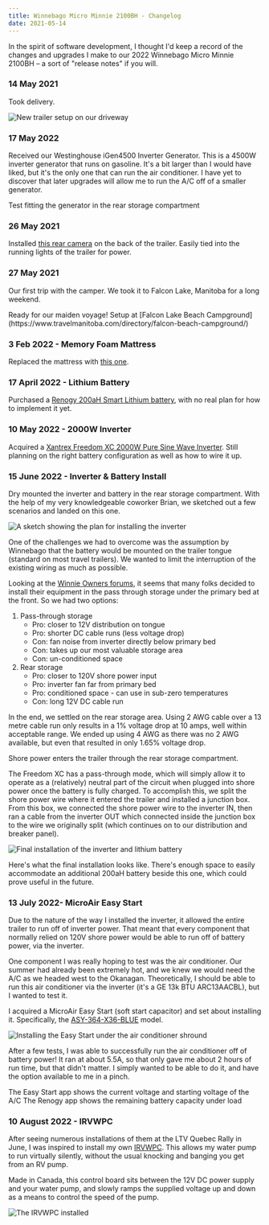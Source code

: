 ```yaml
---
title: Winnebago Micro Minnie 2100BH - Changelog
date: 2021-05-14
---
```


In the spirit of software development, I thought I'd keep a record of the changes and upgrades I make to our 2022 Winnebago Micro Minnie 2100BH – a sort of "release notes" if you will.

### 14 May 2021

Took delivery.

<Image src='/img/winnebago-micro-minnie/winnie-delivery.jpg' alt='New trailer setup on our driveway' />

### 17 May 2022

Received our Westinghouse iGen4500 Inverter Generator. This is a 4500W inverter generator that runs on gasoline. It's a bit larger than I would have liked, but it's the only one that can run the air conditioner. I have yet to discover that later upgrades will allow me to run the A/C off of a smaller generator.

<ImageWithCaption src='/img/winnebago-micro-minnie/generator.jpg' alt='Generator in rear storage compartment'>
  Test fitting the generator in the rear storage compartment
</ImageWithCaption>

### 26 May 2021

Installed [this rear camera](https://a.co/d/7bFckYf) on the back of the trailer. Easily tied into the running lights of the trailer for power.

### 27 May 2021

Our first trip with the camper. We took it to Falcon Lake, Manitoba for a long weekend.

<div class='image-half'>
  <ImageWithCaption
    src='/img/winnebago-micro-minnie/winnie-first-trip.jpg'
    alt='Prepared to depart for our inaugural trip'>
    Ready for our maiden voyage!
  </ImageWithCaption>
  <ImageWithCaption src='/img/winnebago-micro-minnie/winnie-falcon.jpg' alt='Camper at Falcon Lake Beach Campground'>
    Setup at [Falcon Lake Beach Campground](https://www.travelmanitoba.com/directory/falcon-beach-campground/)
  </ImageWithCaption>
</div>

### 3 Feb 2022 - Memory Foam Mattress

Replaced the mattress with [this one](https://a.co/d/3J3dP5c).

### 17 April 2022 - Lithium Battery

Purchased a [Renogy 200aH Smart Lithium battery](https://ca.renogy.com/200ah-12-volt-lithium-iron-phosphate-battery-w-bluetooth/), with no real plan for how to implement it yet.

### 10 May 2022 - 2000W Inverter

Acquired a [Xantrex Freedom XC 2000W Pure Sine Wave Inverter](https://xantrex.com/products/inverter-chargers/freedomxc/). Still planning on the right battery configuration as well as how to wire it up.

### 15 June 2022 - Inverter & Battery Install

Dry mounted the inverter and battery in the rear storage compartment. With the help of my very knowledgeable coworker Brian, we sketched out a few scenarios and landed on this one.

<Image
  src='/img/winnebago-micro-minnie/winnie-inverter-plan.jpg'
  alt='A sketch showing the plan for installing the inverter'
/>

One of the challenges we had to overcome was the assumption by Winnebago that the battery would be mounted on the trailer tongue (standard on most travel trailers). We wanted to limit the interruption of the existing wiring as much as possible.

Looking at the [Winnie Owners forums](https://www.winnieowners.com/forums/), it seems that many folks decided to install their equipment in the pass through storage under the primary bed at the front. So we had two options:

1. Pass-through storage
   - Pro: closer to 12V distribution on tongue
   - Pro: shorter DC cable runs (less voltage drop)
   - Con: fan noise from inverter directly below primary bed
   - Con: takes up our most valuable storage area
   - Con: un-conditioned space
1. Rear storage
   - Pro: closer to 120V shore power input
   - Pro: inverter fan far from primary bed
   - Pro: conditioned space - can use in sub-zero temperatures
   - Con: long 12V DC cable run

In the end, we settled on the rear storage area. Using 2 AWG cable over a 13 metre cable run only results in a 1% voltage drop at 10 amps, well within acceptable range. We ended up using 4 AWG as there was no 2 AWG available, but even that resulted in only 1.65% voltage drop.

<ImageWithCaption
  src='/img/winnebago-micro-minnie/winnie-shore-power.jpg'
  alt='Showing how the shore power enters the RV'>
Shore power enters the trailer through the rear storage compartment.
</ImageWithCaption>

The Freedom XC has a pass-through mode, which will simply allow it to operate as a (relatively) neutral part of the circuit when plugged into shore power once the battery is fully charged. To accomplish this, we split the shore power wire where it entered the trailer and installed a junction box. From this box, we connected the shore power wire to the inverter IN, then ran a cable from the inverter OUT which connected inside the junction box to the wire we originally split (which continues on to our distribution and breaker panel).

<Image
  src='/img/winnebago-micro-minnie/inverter-final-install.jpg'
  alt='Final installation of the inverter and lithium battery'
/>

Here's what the final installation looks like. There's enough space to easily accommodate an additional 200aH battery beside this one, which could prove useful in the future.

### 13 July 2022- MicroAir Easy Start

Due to the nature of the way I installed the inverter, it allowed the entire trailer to run off of inverter power. That meant that every component that normally relied on 120V shore power would be able to run off of battery power, via the inverter.

One component I was really hoping to test was the air conditioner. Our summer had already been extremely hot, and we knew we would need the A/C as we headed west to the Okanagan. Theoretically, I should be able to run this air conditioner via the inverter (it's a GE 13k BTU ARC13AACBL), but I wanted to test it.

I acquired a MicroAir Easy Start (soft start capacitor) and set about installing it. Specifically, the [ASY-364-X36-BLUE](https://www.microair.net/collections/easystart-soft-starters/products/easystart-364-3-ton-single-phase-soft-starter-for-air-conditioners?variant=29181121483) model.

<Image
  src='/img/winnebago-micro-minnie/soft-start-install.jpg'
  alt='Installing the Easy Start under the air conditioner shround'
/>

After a few tests, I was able to successfully run the air conditioner off of battery power! It ran at about 5.5A, so that only gave me about 2 hours of run time, but that didn't matter. I simply wanted to be able to do it, and have the option available to me in a pinch.

<div class='image-half'>
  <ImageWithCaption src='/img/winnebago-micro-minnie/soft-start-status.png' alt='Screenshot of Easy Start app status'>
    The Easy Start app shows the current voltage and starting voltage of the A/C
  </ImageWithCaption>
  <ImageWithCaption src='/img/winnebago-micro-minnie/battery-status.png' alt='Screenshot of Renogy app'>
    The Renogy app shows the remaining battery capacity under load
  </ImageWithCaption>
</div>

### 10 August 2022 - IRVWPC

After seeing numerous installations of them at the LTV Quebec Rally in June, I was inspired to install my own [IRVWPC](https://www.irvwpc.com/). This allows my water pump to run virtually silently, without the usual knocking and banging you get from an RV pump.

Made in Canada, this control board sits between the 12V DC power supply and your water pump, and slowly ramps the supplied voltage up and down as a means to control the speed of the pump.

<Image src='/img/winnebago-micro-minnie/irvwpc-install.jpg' alt='The IRVWPC installed' />
